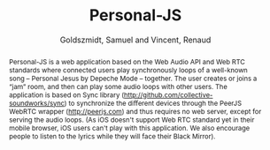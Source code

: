 --- 
title: "Personal-JS" 
abstract: "Personal-JS is a web application based on the Web Audio API and Web RTC standards where connected users play synchronously loops of a well-known song – Personal Jesus by Depeche Mode – together. The user creates or joins a “jam” room, and then can play some audio loops with other users. The application is based on Sync library (http://github.com/collective-soundworks/sync) to synchronize the different devices through the PeerJS WebRTC wrapper (http://peerjs.com) and thus requires no web server, except for serving the audio loops. (As iOS doesn't support Web RTC standard yet in their mobile browser, iOS users can't play with this application. We also encourage people to listen to the lyrics while they will face their Black Mirror)." 
address: "Atlanta, Georgia" 
author: "Goldszmidt, Samuel and Vincent, Renaud"
webAuthor: "Samuel Goldszmidt, Renaud Vincent" 
booktitle: "Proceedings of the International Web Audio Conference" 
editor: "Freeman, Jason and Lerch, Alexander and Paradis, Matthew" 
month: "Proceedings of the International Web Audio Conference"
pages: "" 
publisher: "Georgia Tech" 
series: "WAC '16"
type: "Artwork"  
year: "2016" 
id: "2016_EA_30" 
tags: year2016
media: none 
pdflink: /_data/papers/pdf/2016/2016_30.pdf
ISSN: 2663-5844
---